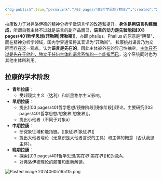 ```yaml
---
{"dg-publish":true,"permalink":"/03 pages/401哲学思想/拉康/","created":"2024-11-30T20:54:32.368+08:00","updated":"2025-03-02T20:30:04.341+08:00"}
---
```


拉康致力于对弗洛伊德的精神分析学做语言学的改造和提升。**身体是用语言构建而成**，所谓自我主体不过就是语言的副产品而已，**语言的动力是先验能指[[03 pages/401哲学思想/菲勒斯\|菲勒斯]]**，亦即 phallus。Phallus 的原意是“阴茎”，而在精神分析学领域，国内学界通常将其音译为“菲勒斯”。
拉康挑战语言乃为交际而存在这一观点，认为**语言是先在的**，因此主体被外在的异己性抽空，<u>主体只不过是先在于他的、独立于任何主体的语言系统的一个能指而已</u>，这个系统同时也为其他主体所利用。

## 拉康的学术阶段
- **青年拉康**：
    - 受超现实主义（达利）和新黑格尔主义影响。
- **早期拉康**：
    - 提出[[03 pages/401哲学思想/镜像阶段\|镜像阶段]]理论。主要研究[[03 pages/401哲学思想/想象界\|想象界]]。
    - 提出小他者（不同于对象a）
- **中期拉康**：
    - 研究象征域和能指链。[[象征界\|象征界]]
    - 提出大他者理论（无意识是大他者言说的工具）和主体的概念（否认我思主体）。
- **晚期拉康**：
    - 探索[[03 pages/401哲学思想/实在界\|实在界]]和对象A。
    - 对弗洛伊德理论的颠覆和重新解读。

![Pasted image 20240605165115.png](/img/user/09%20settings/Z%20attachment/Pasted%20image%2020240605165115.png)